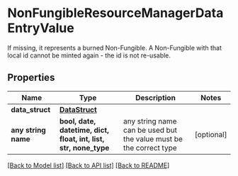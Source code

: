 # NonFungibleResourceManagerDataEntryValue

If missing, it represents a burned Non-Fungible. A Non-Fungible with that local id cannot be minted again - the id is not re-usable. 

## Properties
Name | Type | Description | Notes
------------ | ------------- | ------------- | -------------
**data_struct** | [**DataStruct**](DataStruct.md) |  | 
**any string name** | **bool, date, datetime, dict, float, int, list, str, none_type** | any string name can be used but the value must be the correct type | [optional]

[[Back to Model list]](../README.md#documentation-for-models) [[Back to API list]](../README.md#documentation-for-api-endpoints) [[Back to README]](../README.md)


